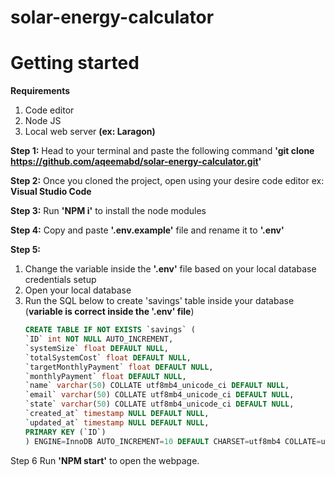 # solar-energy-calculator

# Getting started

**Requirements**
  1. Code editor
  2. Node JS
  3. Local web server **(ex: Laragon)**

**Step 1:**
Head to your terminal and paste the following command **'git clone https://github.com/aqeemabd/solar-energy-calculator.git'**

**Step 2:**
Once you cloned the project, open using your desire code editor ex: **Visual Studio Code**

**Step 3:**
Run **'NPM i'** to install the node modules

**Step 4:**
Copy and paste **'.env.example'** file and rename it to **'.env'**

**Step 5:**
 1. Change the variable inside the **'.env'** file based on your local database credentials setup
 2. Open your local database
 3. Run the SQL below to create 'savings' table inside your database (**variable is correct inside the '.env' file**)
    ~~~~sql
    CREATE TABLE IF NOT EXISTS `savings` (
    `ID` int NOT NULL AUTO_INCREMENT,
    `systemSize` float DEFAULT NULL,
    `totalSystemCost` float DEFAULT NULL,
    `targetMonthlyPayment` float DEFAULT NULL,
    `monthlyPayment` float DEFAULT NULL,
    `name` varchar(50) COLLATE utf8mb4_unicode_ci DEFAULT NULL,
    `email` varchar(50) COLLATE utf8mb4_unicode_ci DEFAULT NULL,
    `state` varchar(50) COLLATE utf8mb4_unicode_ci DEFAULT NULL,
    `created_at` timestamp NULL DEFAULT NULL,
    `updated_at` timestamp NULL DEFAULT NULL,
    PRIMARY KEY (`ID`)
    ) ENGINE=InnoDB AUTO_INCREMENT=10 DEFAULT CHARSET=utf8mb4 COLLATE=utf8mb4_unicode_ci;
    ~~~~

Step 6
Run **'NPM start'** to open the webpage.
